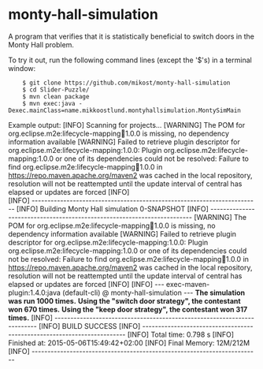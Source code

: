 monty-hall-simulation
=====================

A program that verifies that it is statistically beneficial to switch doors in the Monty Hall problem.

To try it out, run the following command lines (except the '$'s) in a terminal window:

        $ git clone https://github.com/mikost/monty-hall-simulation
        $ cd Slider-Puzzle/
        $ mvn clean package
        $ mvn exec:java -Dexec.mainClass=name.mikkoostlund.montyhallsimulation.MontySimMain

Example output:
        [INFO] Scanning for projects...
        [WARNING] The POM for org.eclipse.m2e:lifecycle-mapping:jar:1.0.0 is missing, no dependency information available
        [WARNING] Failed to retrieve plugin descriptor for org.eclipse.m2e:lifecycle-mapping:1.0.0: Plugin org.eclipse.m2e:lifecycle-mapping:1.0.0 or one of its dependencies could not be resolved: Failure to find org.eclipse.m2e:lifecycle-mapping:jar:1.0.0 in https://repo.maven.apache.org/maven2 was cached in the local repository, resolution will not be reattempted until the update interval of central has elapsed or updates are forced
        [INFO]                                                                         
        [INFO] ------------------------------------------------------------------------
        [INFO] Building Monty Hall simulation 0-SNAPSHOT
        [INFO] ------------------------------------------------------------------------
        [WARNING] The POM for org.eclipse.m2e:lifecycle-mapping:jar:1.0.0 is missing, no dependency information available
        [WARNING] Failed to retrieve plugin descriptor for org.eclipse.m2e:lifecycle-mapping:1.0.0: Plugin org.eclipse.m2e:lifecycle-mapping:1.0.0 or one of its dependencies could not be resolved: Failure to find org.eclipse.m2e:lifecycle-mapping:jar:1.0.0 in https://repo.maven.apache.org/maven2 was cached in the local repository, resolution will not be reattempted until the update interval of central has elapsed or updates are forced
        [INFO] 
        [INFO] --- exec-maven-plugin:1.4.0:java (default-cli) @ monty-hall-simulation ---
        **The simulation was run 1000 times.**
        **Using the "switch door strategy", the contestant won 670 times.**
        **Using the "keep door strategy", the contestant won 317 times.**
        [INFO] ------------------------------------------------------------------------
        [INFO] BUILD SUCCESS
        [INFO] ------------------------------------------------------------------------
        [INFO] Total time: 0.798 s
        [INFO] Finished at: 2015-05-06T15:49:42+02:00
        [INFO] Final Memory: 12M/212M
        [INFO] ------------------------------------------------------------------------
